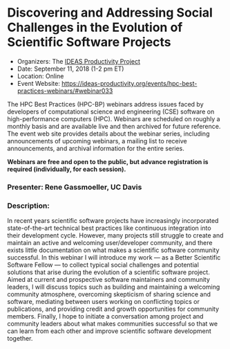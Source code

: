 # Discovering and Addressing Social Challenges in the Evolution of Scientific Software Projects

- Organizers: The [IDEAS Productivity Project](https://ideas-productivity.org/)
- Date: September 11, 2018 (1-2 pm ET)
- Location: Online
- Event Website: https://ideas-productivity.org/events/hpc-best-practices-webinars/#webinar033

The HPC Best Practices (HPC-BP) webinars address issues faced by developers of computational science and engineering (CSE) software on high-performance computers (HPC). Webinars are scheduled on roughly a monthly basis and are available live and then archived for future reference. The event web site provides details about the webinar series, including announcements of upcoming webinars, a mailing list to receive announcements, and archival information for the entire series.

**Webinars are free and open to the public, but advance registration is required (individually, for each session).**

### Presenter: Rene Gassmoeller, UC Davis

### Description: 
In recent years scientific software projects have increasingly incorporated state-of-the-art technical best practices like continuous integration into their development cycle. However, many projects still struggle to create and maintain an active and welcoming user/developer community, and there exists little documentation on what makes a scientific software community successful. In this webinar I will introduce my work — as a Better Scientific Software Fellow — to collect typical social challenges and potential solutions that arise during the evolution of a scientific software project. Aimed at current and prospective software maintainers and community leaders, I will discuss topics such as building and maintaining a welcoming community atmosphere, overcoming skepticism of sharing science and software, mediating between users working on conflicting topics or publications, and providing credit and growth opportunities for community members. Finally, I hope to initiate a conversation among project and community leaders about what makes communities successful so that we can learn from each other and improve scientific software development together.


<!---
Publish: yes
Categories: collaboration
Topics: strategies for more effective teams
Tags: 
Level: 2
Prerequisites: none
Aggregate: stand-alone and subresource 
--->
